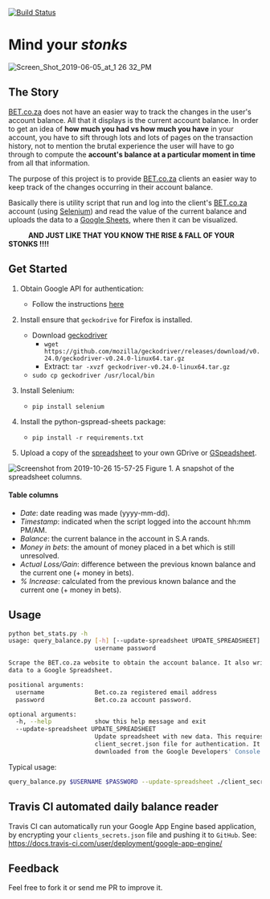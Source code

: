 [![Build Status](https://travis-ci.org/kmadisa/mind-your-stonks.svg?branch=master)](https://travis-ci.org/kmadisa/mind-your-stonks)

# Mind your *stonks*


![Screen_Shot_2019-06-05_at_1 26 32_PM](https://user-images.githubusercontent.com/16665803/61865197-15e25e00-aed3-11e9-8541-4fff382916b7.jpg)

## The Story
[BET.co.za](https://bet.co.za) does not have an easier way to track the changes in the user's account balance. All that it displays is the current account balance. In order to get an idea of **how much you had vs how much you have** in your account, you have to sift through lots and lots of pages on the transaction history, not to mention the brutal experience the user will have to go through to compute the **account's balance at a particular moment in time** from all that information.

The purpose of this project is to provide [BET.co.za](https://bet.co.za) clients an easier way to keep track of the changes occurring in their account balance.

Basically there is utility script that run and log into the client's [BET.co.za](https://bet.co.za) account (using [Selenium](https://selenium-python.readthedocs.io/)) and read the value of the current balance and uploads the data to a [Google Sheets](https://docs.google.com/spreadsheets/u/0/), where then it can be visualized.


&nbsp;&nbsp;&nbsp;&nbsp;&nbsp;&nbsp;&nbsp;&nbsp;&nbsp; **AND JUST LIKE THAT YOU KNOW THE RISE & FALL OF YOUR STONKS !!!!**


## Get Started

1. Obtain Google API for authentication:
    *   Follow the instructions [here](https://gspread.readthedocs.io/en/latest/oauth2.html#oauth-credentials)

2. Install ensure that `geckodrive` for Firefox is installed.
    *   Download [geckodriver](https://github.com/mozilla/geckodriver)
        *   ```wget https://github.com/mozilla/geckodriver/releases/download/v0.24.0/geckodriver-v0.24.0-linux64.tar.gz```
        *   Extract: ```tar -xvzf geckodriver-v0.24.0-linux64.tar.gz```
    *   `sudo cp geckodriver /usr/local/bin`

3. Install Selenium:
    *   `pip install selenium`

4. Install the python-gspread-sheets package:
    *   `pip install -r requirements.txt`

5. Upload a copy of the [spreadsheet](https://docs.google.com/spreadsheets/d/1k--fJt5qC191RMHH3D2MbhRhaIJb__WTEBjOL1rcksc/edit?usp=sharing) to your own GDrive or [GSpeadsheet](https://docs.google.com/spreadsheets).

![Screenshot from 2019-10-26 15-57-25](https://user-images.githubusercontent.com/16665803/67620667-959d0300-f809-11e9-9048-eed3f950521e.png)
Figure 1. A snapshot of the spreadsheet columns.

#### Table columns
   * *Date*: date reading was made (yyyy-mm-dd).
   * *Timestamp*: indicated when the script logged into the account hh:mm PM/AM.
   * *Balance*: the current balance in the account in S.A rands.
   * *Money in bets*: the amount of money placed in a bet which is still unresolved.
   * *Actual Loss/Gain*: difference between the previous known balance and the current one
                         (+ money in bets).
   * *% Increase*: calculated from the previous known balance and the current one (+ money in bets).

## Usage

```bash
python bet_stats.py -h
usage: query_balance.py [-h] [--update-spreadsheet UPDATE_SPREADSHEET]
                        username password

Scrape the BET.co.za website to obtain the account balance. It also writes the
data to a Google Spreadsheet.

positional arguments:
  username              Bet.co.za registered email address
  password              Bet.co.za account password.

optional arguments:
  -h, --help            show this help message and exit
  --update-spreadsheet UPDATE_SPREADSHEET
                        Update spreadsheet with new data. This requires the
                        client_secret.json file for authentication. It is
                        downloaded from the Google Developers' Console.
```

Typical usage:
```bash
query_balance.py $USERNAME $PASSWORD --update-spreadsheet ./client_secret.jsons
```

## Travis CI automated daily balance reader
Travis CI can automatically run your Google App Engine based application, by encrypting your `clients_secrets.json` file and pushing it to `GitHub`.
See: https://docs.travis-ci.com/user/deployment/google-app-engine/


## Feedback

Feel free to fork it or send me PR to improve it.
